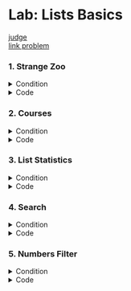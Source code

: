 # Lab: Lists Basics

[judge](https://judge.softuni.org/Contests/1724)</br>
[link problem](https://judge.softuni.org/Contests/Practice/DownloadResource/40493)


### 1. Strange Zoo

<details> <summary>Condition</summary>

You are at the zoo, and the meerkats look strange.
You will receive 3 strings on separate lines, representing the tail, the body, and the head of an animal in that order.
Your task is to re-arrange the elements in a list so that the animal looks normal again:
• On the first position is the head;
• On the second position is the body;
• On the last one is the tail.

| Input                                                               | Output                                                                |
|---------------------------------------------------------------------|-----------------------------------------------------------------------|
| my tail<br/>my body seems on place<br/>my head is on the wrong end! | ['my head is on the wrong end!', 'my body seems on place', 'my tail'] |

| Input                  | Output                   | Input         | Output          |
|------------------------|--------------------------|---------------|-----------------|
| tail</br>body</br>head | ['head', 'body', 'tail'] | T</br>B</br>H | ['H', 'B', 'T'] |

* Hints</br>
  We start by reading the three parts of the body:

</details>
<details> <summary>Code</summary>

```Python
head = input()
body = input()
tail = input()
text = [tail, body, head]
print(text)

or
```Python
my_list = []

for _ in range(3):
    data = input()
    my_list.append(data)
my_list[0], my_list[2] = my_list[2], my_list[0]
print(my_list)
```
or
```Python
my_list1 = []

for _ in range(3):
    data = input()
    my_list1.append(data)
new_list = my_list1[::-1]
print(new_list)
```
or
```Python
my_list2 = []

for _ in range(3):
    data = input()
    my_list2.append(data)
    new_list2 = my_list2.reverse()
print(new_list2)
```

</details>


### 2. Courses</br>

<details> <summary>Condition</summary>

   On the first line, you will receive a single number n. On the following n lines, you will receive names of courses.
   You should create a list of courses and print it.

| Input                                                               | Output                                                         |
|---------------------------------------------------------------------|----------------------------------------------------------------|
| 2</br>PB Python</br>PF Python                                       | ['PB Python', 'PF Python']                                     |
| 4</br>Front-End</br>C# Web</br>JS Core</br>Programming Fundamentals | ['Front-End', 'C# Web', 'JS Core', 'Programming Fundamentals'] |

Hints
We read the number n from the console, and we create an empty list:

</details>
<details> <summary>Code</summary>

```Python
course = []
for i in range(int(input())):
    courses = input()
course.append(courses)
print(course)
```
### or
```Python
n = int(input())
courses_list = []

for _ in range(n):
    course_name = input()
    courses_list.append(course_name)

print(courses_list)
```
</details>

### 3. List Statistics

<details> <summary>Condition</summary>

   On the first line, you will receive a number n. On the following n lines, you will receive integers. You should
   create and print two lists:
   • One with all the positives (including 0) numbers
   • One with all the negatives numbers
   Finally, print the following message:</br>
   **Count of positives: {count_positives}</br>
   Sum of negatives: {sum_of_negatives}**

* Example

| Input                               | Output                                                                       |
|-------------------------------------|------------------------------------------------------------------------------|
| 5</br>10</br>3</br>2</br>-15</br>-4 | [10, 3, 2]</br>[-15, -4]</br>Count of positives: 3</br>Sum of negatives: -19 |

| Input                                            | Output                                                                             | 
 |--------------------------------------------------|------------------------------------------------------------------------------------|
| 6</br>11</br>2</br>35</br>599</br>31</br>20</br> | [11, 2, 35, 599, 31, 20]</br>[ ]</br>Count of positives: 6</br>Sum of negatives: 0 |

</details>
<details> <summary>Code</summary>

```Python
n = int(input())

positive_numbers = []
negative_numbers = []

for _ in range(n):
    number = int(input())

if number >= 0:
    positive_numbers.append(number)
else:
    negative_numbers.append(number)

# or  positive_numbers.append(number) if number >= 0 else negative_numbers.append(number)

print(positive_numbers)
print(negative_numbers)
print('Count of positives:', len(positive_numbers))
print('Sum of negatives:', sum(negative_numbers))
```
or from CEO
```Python
number_range = int(input())

list_plus = list()
list_minus = list()
minus_count = 0
plus_count = 0

for _ in range(number_range):
    number = int(input())

    if number >= 0:
        list_plus.append(number)
        plus_count += 1

    else:
        list_minus.append(number)
        minus_count += number

print(f"{list_plus}\n{list_minus}")
print(f"Count of positives: {plus_count}")
print(f"Sum of negatives: {minus_count}")
```
</details>

### 4. Search

<details> <summary>Condition</summary>

   On the first line, you will receive a number n. On the second line, you will receive a word. On the following n
   lines, you will be given some strings. You should add them to a list and print them. After that, you should filter
   out only the strings that include the given word and print that list too.

Example

| Input                                                                                                                      | Oyput                                                                                                                                                                                          |
|----------------------------------------------------------------------------------------------------------------------------|------------------------------------------------------------------------------------------------------------------------------------------------------------------------------------------------|
| 3</br>SoftUni</br>I study at SoftUni</br>I walk to work</br>I learn Python at SoftUni                                      | ["I study at SoftUni", "I walk to work", "I learn Python at SoftUni"]</br>["I study at SoftUni", "I learn Python at SoftUni"]</br>                                                             |
| 4</br>tomatoes</br>I love tomatoes</br>I can eat tomatoes forever</br>I don't like apples</br>Yesterday I ate two tomatoes | ["I love tomatoes", "I can eat tomatoes forever", "I don't like apples", "Yesterday I ate two tomatoes"]</br>["I love tomatoes", "I can eat tomatoes forever", "Yesterday I ate two tomatoes"] |

</details>
<details> <summary>Code</summary>

```Python
list_fool = []
list_search = []
count_number = int(input())
search_word = input()

for _ in range(count_number):
    word = input()
    list_fool.append(word)
    if search_word in word:
        list_search.append(word)

print(list_fool)
print(list_search)
```
### or
```Python
n = int(input())
magic_word = input()

strings = []

for _ in range(n):
    string = input()
    strings.append(string)

print(strings)

filtered_strings = []

for current_string in strings:
    if magic_word in current_string:
        filtered_strings.append(current_string)

print(filtered_strings)
```

</details>

### 5. Numbers Filter

<details> <summary>Condition</summary>

   On the first line, you will receive a single number n. On the following n lines, you will receive integers. After
   that, you will be given one of the following commands:

• even</br>
• odd</br>
• negative</br>
• positive</br>
Filter all the numbers that fit in the category (0 counts as a positive and even). Finally, print the result.

**Example**

| Input                                          | Output        |
|------------------------------------------------|---------------|
| 5</br>33</br>19</br>-2</br>18</br>998</br>even | [-2, 18, 998] |
| 3</br>111</br>-4</br>0</br>negative</br>       | [-4]          |

</details>
<details> <summary>Code</summary>

```Python
n = int(input())
exam_list = []
sorted_list = []

for n in range(n):
    input_num = int(input())
    exam_list.append(int(input_num))

command = input().lower()

if command == "even":
    sorted_list = [x for x in exam_list if x % 2 == 0]

if command == "odd":
    sorted_list = [x for x in exam_list if x % 2 != 0]

if command == "negative":
    sorted_list = [x for x in exam_list if x < 0]

if command == "positive":
    sorted_list = [x for x in exam_list if x >= 0]

print(sorted_list)
```
or from CEO
```Python
numbers = [int(input()) for _ in range(int(input()))]
command = input()
print([x for x in numbers if any([command == "odd" and x % 2 != 0,
                                  command == "even" and x % 2 == 0,
                                  command == "positive" and x >= 0,
                                  command == "negative" and x < 0])])

numbers = [int(input()) for _ in range(int(input()))]
data_ = {
    "odd": [x for x in numbers if x % 2 != 0],
    "even": [x for x in numbers if x % 2 == 0],
    "positive": [x for x in numbers if x >= 0],
    "negative": [x for x in numbers if x < 0]
}
print(data_[input()])
```
or
```Python
number_range = int(input())

even = list()
negative = list()
positive = list()
odd = list()

for _ in range(1, number_range + 2):
    number = input()

    if number == "even":
        break
    elif number == "negative":
        break

    elif number == "positive":
        break

    elif number == "odd":
        break

    if int(number) % 2 == 0:
        even.append(int(number))

    if int(number) < 0:
        negative.append(int(number))

    if int(number) >= 0:
        positive.append(int(number))

    if int(number) % 2 != 0:
        odd.append(int(number))

if number == "even":
    print(even)

elif number == "negative":
    print(negative)

elif number == "positive":
    print(positive)

elif number == "odd":
    print(odd)
```
or from zahariev -webbersof
```Python
n = int(input())
COMMAND_EVEN = 'even'
COMMAND_ODD = 'odd'
COMMAND_NEGATIVE = 'negative'
COMMAND_POSITIVE = 'positive'

numbers = [int(input()) for _ in range(n)]
filtered_numbers = []

command = input()

for num in numbers:
    filtered_command = ((command == COMMAND_EVEN and num % 2 == 0) or
                        (command == COMMAND_ODD and num % 2 != 0) or
                        (command == COMMAND_POSITIVE and num >= 0) or
                        (command == COMMAND_NEGATIVE and num < 0)
                        )

    if filtered_command:
        filtered_numbers.append(num)

print(filtered_numbers)
```

</details>